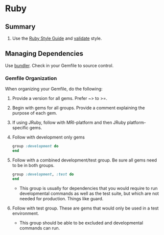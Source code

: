 Ruby
=======

Summary
--------
 1. Use the [Ruby Style Guide](https://github.com/bbatsov/ruby-style-guide) and [validate](https://github.com/bbatsov/rubocop) style.
 

Managing Dependencies
----------------------

Use [bundler](http://gembundler.com/). Check in your Gemfile to source control.

### Gemfile Organization

When organizing your Gemfile, do the following:
 1. Provide a version for all gems. Prefer ~> to >=.
 2. Begin with gems for all groups. Provide a comment explaining the purpose of each gem.
 3. If using JRuby, follow with MRI-platform and then JRuby platform-specific gems.
 4. Follow with development only gems

    ```ruby
    group :development do
    end
    ```

 5. Follow with a combined development/test group. Be sure all gems need to be in both groups.

    ```ruby
    group :development, :test do
    end
    ```
    * This group is usually for dependencies that you would require to run developmental commands
      as well as the test suite, but which are not needed for production. Things like guard.

 6. Follow with test group. These are gems that would only be used in a test environment.
    * This group should be able to be excluded and developmental commands can run.